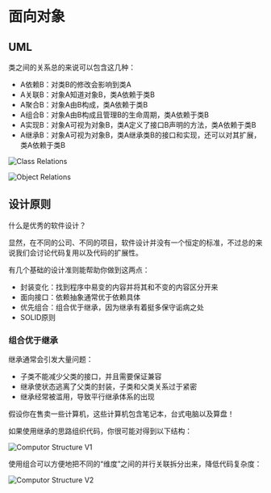 # 面向对象

## UML

类之间的关系总的来说可以包含这几种：

* A依赖B：对类B的修改会影响到类A
* A关联B：对象A知道对象B，类A依赖于类B
* A聚合B：对象A由B构成，类A依赖于类B
* A组合B：对象A由B构成且管理B的生命周期，类A依赖于类B
* A实现B：对象A可视为对象B，类A定义了接口B声明的方法，类A依赖于类B
* A继承B：对象A可视为对象B，类A继承类B的接口和实现，还可以对其扩展，类A依赖于类B

![[Class Relations](https://www.processon.com/diagraming/614de5c01efad403f3727f1c)](https://mgear-image.oss-cn-shanghai.aliyuncs.com/image/other/b3612320-5822-48fc-8041-ead5c269f8e5.svg)

![[Object Relations](https://www.processon.com/diagraming/614df346e0b34d7b34328c22)](https://mgear-image.oss-cn-shanghai.aliyuncs.com/image/other/cff33e77-e9aa-48eb-ae0d-01dd1561abd0.svg)

## 设计原则

什么是优秀的软件设计？

显然，在不同的公司、不同的项目，软件设计并没有一个恒定的标准，不过总的来说我们会讨论代码复用以及代码的扩展性。

有几个基础的设计准则能帮助你做到这两点：

* 封装变化：找到程序中易变的内容并将其和不变的内容区分开来
* 面向接口：依赖抽象通常优于依赖具体
* 优先组合：组合优于继承，因为继承有着挺多保守诟病之处
* SOLID原则

### 组合优于继承

继承通常会引发大量问题：

* 子类不能减少父类的接口，并且需要保证兼容
* 继承使状态逃离了父类的封装，子类和父类关系过于紧密
* 继承经常被滥用，导致平行继承体系的出现

假设你在售卖一些计算机，这些计算机包含笔记本，台式电脑以及算盘！

如果使用继承的思路组织代码，你很可能对得到以下结构：

![[Computor Structure V1](https://www.processon.com/diagraming/614e0c510791290c0c424dc2)](https://mgear-image.oss-cn-shanghai.aliyuncs.com/image/other/348faf14-874b-410d-b4b9-ff00b04ab14e.svg)

使用组合可以方便地把不同的“维度”之间的并行关联拆分出来，降低代码复杂度：

![[Computor Structure V2](https://www.processon.com/diagraming/614e080b637689481b658be2)](https://mgear-image.oss-cn-shanghai.aliyuncs.com/image/other/6cbffe1a-8efd-4de6-9ed3-bfef8392bab5.svg)
